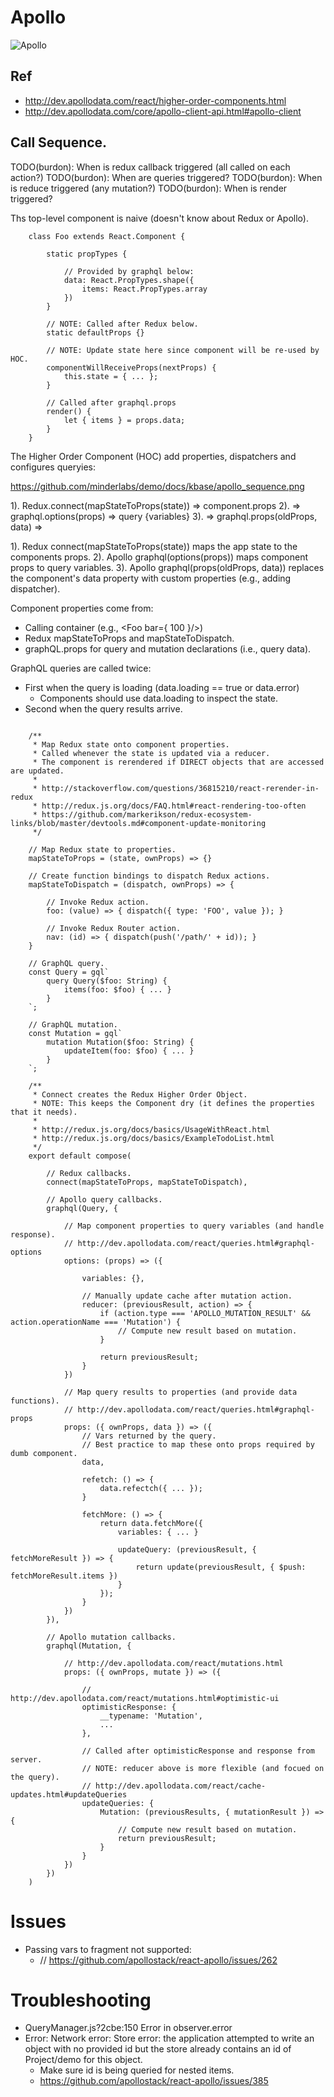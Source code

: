 # Apollo

![Apollo](https://github.com/minderlabs/demo/blob/master/docs/kbase/apollo.png "Apollo")


## Ref

- http://dev.apollodata.com/react/higher-order-components.html
- http://dev.apollodata.com/core/apollo-client-api.html#apollo-client


## Call Sequence.

TODO(burdon): When is redux callback triggered (all called on each action?)
TODO(burdon): When are queries triggered?
TODO(burdon): When is reduce triggered (any mutation?)
TODO(burdon): When is render triggered?

Ths top-level component is naive (doesn't know about Redux or Apollo).

~~~~
    class Foo extends React.Component {

        static propTypes {

            // Provided by graphql below:
            data: React.PropTypes.shape({
                items: React.PropTypes.array
            })
        }

        // NOTE: Called after Redux below.
        static defaultProps {}

        // NOTE: Update state here since component will be re-used by HOC.
        componentWillReceiveProps(nextProps) {
            this.state = { ... };
        }
        
        // Called after graphql.props
        render() {
            let { items } = props.data;
        }
    }
~~~~

The Higher Order Component (HOC) add properties, dispatchers and configures queryies:

https://github.com/minderlabs/demo/docs/kbase/apollo_sequence.png

1). Redux.connect(mapStateToProps(state)) => component.props
2). => graphql.options(props) => query {variables}
3). => graphql.props(oldProps, data) =>

1). Redux connect(mapStateToProps(state)) maps the app state to the components props.
2). Apollo graphql(options(props)) maps component props to query variables.
3). Apollo graphql(props(oldProps, data)) replaces the component's data property with custom
    properties (e.g., adding dispatcher).
    
Component properties come from:
- Calling container (e.g., <Foo bar={ 100 }/>)
- Redux mapStateToProps and mapStateToDispatch.
- graphQL.props for query and mutation declarations (i.e., query data).

GraphQL queries are called twice:
- First when the query is loading (data.loading == true or data.error)
  - Components should use data.loading to inspect the state.
- Second when the query results arrive.


~~~~

    /**
     * Map Redux state onto component properties.
     * Called whenever the state is updated via a reducer.
     * The component is rerendered if DIRECT objects that are accessed are updated.
     *
     * http://stackoverflow.com/questions/36815210/react-rerender-in-redux
     * http://redux.js.org/docs/FAQ.html#react-rendering-too-often
     * https://github.com/markerikson/redux-ecosystem-links/blob/master/devtools.md#component-update-monitoring
     */

    // Map Redux state to properties.
    mapStateToProps = (state, ownProps) => {}

    // Create function bindings to dispatch Redux actions.
    mapStateToDispatch = (dispatch, ownProps) => {

        // Invoke Redux action.
        foo: (value) => { dispatch({ type: 'FOO', value }); }
        
        // Invoke Redux Router action.
        nav: (id) => { dispatch(push('/path/' + id)); }
    }

    // GraphQL query.
    const Query = gql`
        query Query($foo: String) {
            items(foo: $foo) { ... }
        }
    `;
    
    // GraphQL mutation.
    const Mutation = gql`
        mutation Mutation($foo: String) {
            updateItem(foo: $foo) { ... }
        }
    `;

    /**
     * Connect creates the Redux Higher Order Object.
     * NOTE: This keeps the Component dry (it defines the properties that it needs).
     *
     * http://redux.js.org/docs/basics/UsageWithReact.html
     * http://redux.js.org/docs/basics/ExampleTodoList.html
     */
    export default compose(
    
        // Redux callbacks.
        connect(mapStateToProps, mapStateToDispatch),
        
        // Apollo query callbacks.
        graphql(Query, {

            // Map component properties to query variables (and handle response).
            // http://dev.apollodata.com/react/queries.html#graphql-options
            options: (props) => ({

                variables: {},
                
                // Manually update cache after mutation action.
                reducer: (previousResult, action) => {
                    if (action.type === 'APOLLO_MUTATION_RESULT' && action.operationName === 'Mutation') {
                        // Compute new result based on mutation.
                    }
                
                    return previousResult;
                }
            })
            
            // Map query results to properties (and provide data functions).
            // http://dev.apollodata.com/react/queries.html#graphql-props
            props: ({ ownProps, data }) => ({            
                // Vars returned by the query.
                // Best practice to map these onto props required by dumb component.
                data,
                
                refetch: () => {
                    data.refectch({ ... });
                }
                
                fetchMore: () => {
                    return data.fetchMore({ 
                        variables: { ... } 
                        
                        updateQuery: (previousResult, { fetchMoreResult }) => {
                            return update(previousResult, { $push: fetchMoreResult.items })
                        }
                    });
                }
            })
        }),

        // Apollo mutation callbacks.
        graphql(Mutation, {
        
            // http://dev.apollodata.com/react/mutations.html
            props: ({ ownProps, mutate }) => ({
            
                // http://dev.apollodata.com/react/mutations.html#optimistic-ui
                optimisticResponse: {
                    __typename: 'Mutation',
                    ...
                },
                
                // Called after optimisticResponse and response from server.
                // NOTE: reducer above is more flexible (and focued on the query).
                // http://dev.apollodata.com/react/cache-updates.html#updateQueries
                updateQueries: {
                    Mutation: (previousResults, { mutationResult }) => {
                        // Compute new result based on mutation.
                        return previousResult;
                    }
                }
            })
        })
    )
~~~~


# Issues
- Passing vars to fragment not supported:
    - // https://github.com/apollostack/react-apollo/issues/262



# Troubleshooting

- QueryManager.js?2cbe:150 Error in observer.error 
- Error: Network error: Store error: the application attempted to write an object with no provided id but the store already contains an id of Project/demo for this object.
    - Make sure id is being queried for nested items.
    - https://github.com/apollostack/react-apollo/issues/385
    
